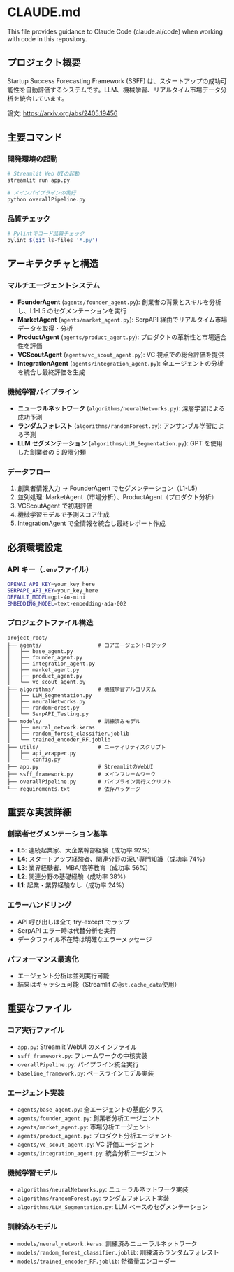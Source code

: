 # CLAUDE.md

This file provides guidance to Claude Code (claude.ai/code) when working with code in this repository.

## プロジェクト概要

Startup Success Forecasting Framework (SSFF) は、スタートアップの成功可能性を自動評価するシステムです。LLM、機械学習、リアルタイム市場データ分析を統合しています。

論文: https://arxiv.org/abs/2405.19456

## 主要コマンド

### 開発環境の起動

```bash
# Streamlit Web UIの起動
streamlit run app.py

# メインパイプラインの実行
python overallPipeline.py

```

### 品質チェック

```bash
# Pylintでコード品質チェック
pylint $(git ls-files '*.py')
```

## アーキテクチャと構造

### マルチエージェントシステム

- **FounderAgent** (`agents/founder_agent.py`): 創業者の背景とスキルを分析し、L1-L5 のセグメンテーションを実行
- **MarketAgent** (`agents/market_agent.py`): SerpAPI 経由でリアルタイム市場データを取得・分析
- **ProductAgent** (`agents/product_agent.py`): プロダクトの革新性と市場適合性を評価
- **VCScoutAgent** (`agents/vc_scout_agent.py`): VC 視点での総合評価を提供
- **IntegrationAgent** (`agents/integration_agent.py`): 全エージェントの分析を統合し最終評価を生成

### 機械学習パイプライン

- **ニューラルネットワーク** (`algorithms/neuralNetworks.py`): 深層学習による成功予測
- **ランダムフォレスト** (`algorithms/randomForest.py`): アンサンブル学習による予測
- **LLM セグメンテーション** (`algorithms/LLM_Segmentation.py`): GPT を使用した創業者の 5 段階分類

### データフロー

1. 創業者情報入力 → FounderAgent でセグメンテーション（L1-L5）
2. 並列処理: MarketAgent（市場分析）、ProductAgent（プロダクト分析）
3. VCScoutAgent で初期評価
4. 機械学習モデルで予測スコア生成
5. IntegrationAgent で全情報を統合し最終レポート作成

## 必須環境設定

### API キー（`.env`ファイル）

```bash
OPENAI_API_KEY=your_key_here
SERPAPI_API_KEY=your_key_here
DEFAULT_MODEL=gpt-4o-mini
EMBEDDING_MODEL=text-embedding-ada-002
```

### プロジェクトファイル構造

```
project_root/
├── agents/                  # コアエージェントロジック
│   ├── base_agent.py
│   ├── founder_agent.py
│   ├── integration_agent.py
│   ├── market_agent.py
│   ├── product_agent.py
│   └── vc_scout_agent.py
├── algorithms/              # 機械学習アルゴリズム
│   ├── LLM_Segmentation.py
│   ├── neuralNetworks.py
│   ├── randomForest.py
│   └── SerpAPI_Testing.py
├── models/                  # 訓練済みモデル
│   ├── neural_network.keras
│   ├── random_forest_classifier.joblib
│   └── trained_encoder_RF.joblib
├── utils/                   # ユーティリティスクリプト
│   ├── api_wrapper.py
│   └── config.py
├── app.py                   # StreamlitのWebUI
├── ssff_framework.py        # メインフレームワーク
├── overallPipeline.py       # パイプライン実行スクリプト
└── requirements.txt         # 依存パッケージ
```

## 重要な実装詳細

### 創業者セグメンテーション基準

- **L5**: 連続起業家、大企業幹部経験（成功率 92%）
- **L4**: スタートアップ経験者、関連分野の深い専門知識（成功率 74%）
- **L3**: 業界経験者、MBA/高等教育（成功率 56%）
- **L2**: 関連分野の基礎経験（成功率 38%）
- **L1**: 起業・業界経験なし（成功率 24%）

### エラーハンドリング

- API 呼び出しは全て try-except でラップ
- SerpAPI エラー時は代替分析を実行
- データファイル不在時は明確なエラーメッセージ

### パフォーマンス最適化

- エージェント分析は並列実行可能
- 結果はキャッシュ可能（Streamlit の`@st.cache_data`使用）

## 重要なファイル

### コア実行ファイル

- `app.py`: Streamlit WebUI のメインファイル
- `ssff_framework.py`: フレームワークの中核実装
- `overallPipeline.py`: パイプライン統合実行
- `baseline_framework.py`: ベースラインモデル実装

### エージェント実装

- `agents/base_agent.py`: 全エージェントの基底クラス
- `agents/founder_agent.py`: 創業者分析エージェント
- `agents/market_agent.py`: 市場分析エージェント
- `agents/product_agent.py`: プロダクト分析エージェント
- `agents/vc_scout_agent.py`: VC 評価エージェント
- `agents/integration_agent.py`: 統合分析エージェント

### 機械学習モデル

- `algorithms/neuralNetworks.py`: ニューラルネットワーク実装
- `algorithms/randomForest.py`: ランダムフォレスト実装
- `algorithms/LLM_Segmentation.py`: LLM ベースのセグメンテーション

### 訓練済みモデル

- `models/neural_network.keras`: 訓練済みニューラルネットワーク
- `models/random_forest_classifier.joblib`: 訓練済みランダムフォレスト
- `models/trained_encoder_RF.joblib`: 特徴量エンコーダー
